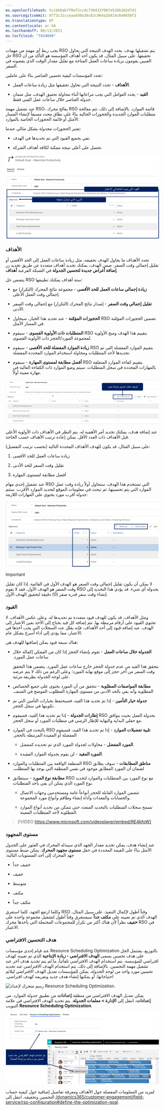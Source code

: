 ```yaml
---
ms.openlocfilehash: 5ccbb9ab7f8ef2ccdc7304337087e528b102d7d1
ms.sourcegitcommit: 8773c31cceaa4d9a36c62c964a2b414c6e0656f3
ms.translationtype: HT
ms.contentlocale: ar-SA
ms.lasthandoff: 08/13/2021
ms.locfileid: "7434049"
---
```

يجب ربط أي مهمة من مهمات RSO يتم تشغيلها بهدف. يحدد الهدف النتيجة التي يحاول حل RSO تحقيقها. على سبيل المثال، قد يكون أحد أهداف المؤسسة هو التأكد من أن الفنيين يقومون بزيادة ساعات العمل المتاحة مع تقليل مقدار الوقت الذي يقضونه في السفر.

تحدد المؤسسات كيفية تحسين العناصر بناءً على عاملين:

-   **الأهداف** - تحدد النتيجة التي تحاول تحقيقها مثل زيادة ساعات العمل.

-   **القيد** - يحدد العوامل التي يجب مراعاتها أثناء محاولة تحقيق الهدف، مثل ضمان جدولة العناصر خلال ساعات عمل الفني فقط.

عند تشغيل مهمة RSO، يعالج محرك RSO قائمة الموارد.
بالإضافة إلى ذلك، تتم معالجة متطلبات الموارد الجديدة والحجوزات الحالية بناءً على نطاق محدد مسبقاً لإنشاء المسار الأمثل أو قائمة الحجوزات الخاصة بالموارد.

تعتبر الحجوزات مجدولة بشكل مثالي عندما:

-   تفي بجميع القيود التي تم تحديدها في الهدف.

-   تحصل على أعلى نتيجة ممكنة لكافة أهداف الشركة.

![لقطة شاشة لأهداف قيود الحجز والقيود التي يجب مراعاتها.](../media/constraints-objectives.png)

### <a name="objectives"></a>الأهداف

تحدد الأهداف ما يحاول الهدف تحقيقه، مثل زيادة ساعات العمل إلى الحد الأقصى أو تقليل إجمالي وقت السفر. ضمن الهدف، يمكنك تحديد أهداف متعددة عن طريق تحديد زر **إضافة أغراض جديدة لتحسين الجدولة** في الشبكة الفرعية **أهداف**.

يتضمن حل RSO ستة أهداف يمكنك تطبيقها:

-   **زيادة إجمالي ساعات العمل للحد الأقصى** - مجموعة نتائج المحرك (التكرار) مع إجمالي وقت العمل الأعلى.

-   **تقليل إجمالي وقت السفر** - إصدار نتائج المحرك (التكرار) مع إجمالي وقت السفر الأدنى.

-   **الحجوزات المؤمّنة** - عند تحديد هذا الخيار، سيحاول RSO تضمين الحجوزات المؤمّنة في المسار الأمثل.

-   **المتطلبات ذات الأولوية القصوى** - سيقوم RSO بتقييم هذا الهدف ومنح الأولوية لمجموعة المورد/الحجز ذات الأولوية القصوى.

-   **زيادة الموارد المفضلة للحد الأقصى** - سيقوم RSO بتقييم الموارد المفضلة التي تم تحديدها لأحد المتطلبات ومحاولة استخدام الموارد المحددة المفضلة.

-   **أفضل مطابقة لمستوى المهارة** - سيقوم RSO بتقييم كفاءة الموارد المتعلقة بالمهارات المحددة في سجل المتطلبات.
    سيتم وضع الموارد ذات الكفاءة العالية في مهارة معينة أولاً.

![إنشاء هدف تحسين جدولة جديد](../media/new-scheduling-optimization-objective.png)

عند إضافة هدف، يمكنك تحديد أمر الأهمية له. يتم النظر في الأهداف ذات الأولوية الأعلى قبل الأهداف ذات العدد الأقل. يمكن إعادة ترتيب الأهداف حسب الحاجة.

على سبيل المثال، قد يكون للهدف الأهداف المحددة التالية (بحسب ترتيب التفضيل):

1.  زيادة ساعات العمل للحد الأقصى

2.  تقليل وقت السفر للحد الأدنى

3.  أفضل مطابقة لمستوى المهارة

عند تشغيل إحدى مهام RSO التي تستخدم هذا الهدف، ستحاول أولاً زيادة وقت عمل الموارد التي يتم تحسينها، ثم تبحث في معلومات الموقع لتحديد الموارد الأقرب. ستتم جدولة أقرب مورد يحتوي على المهارات اللازمة.

![لقطة شاشة لأزرار "أمر" و"تحريك لأعلى" و"تحريك لأسفل".](../media/order.png)

> [!IMPORTANT]
> لا يمكن أن يكون تقليل إجمالي وقت السفر هو الهدف الأول في القائمة. إذا كان تقليل وقت السفر هو الهدف الأول، فقد لا يقوم RSO بجدولة أي شيء. قد يؤدي هذا التحديد إلى إنشاء وقت سفر قدره صفر (0) دقيقة لتحقيق الهدف الأول.

### <a name="constraints"></a>القيود

ومثل الأهداف، قد يكون للهدف قيود متعددة تم تحديدها له.
وعلى عكس الأهداف، لا تحتوي القيود على أرقام مرتبطة بها. تتم إضافة كل قيد يحتاج إلى الأخذ بعين الاعتبار إلى الهدف. عند إضافة قيود إلى أحد الأهداف، فإنه يقلل عدد السجلات التي يجب أخذها في الاعتبار، مما يؤدي إلى أداء أسرع بشكل عام.

هناك سبعة قيود يمكن إضافتها للهدف هي:

-   **‏‫الجدولة خلال ساعات العمل** - تقوم بإنشاء الحجز إذا كان من الممكن إكماله خلال ساعات عمل المورد.

    يتحقق هذا القيد من عدم جدولة الحجز خارج ساعات عمل المورد. يتضمن هذا التحقق وقت السفر من آخر حجز إلى موقع نهاية المورد؛ وعلى الرغم من ذلك لا يتم عرضه على لوحة الجدولة بطريقة مرئية.

-   **‏‫مطابقة المواصفات المطلوبة** - تتحقق من أن المورد يحتوي على جميع الخصائص المطلوبة وأنه يفي بالحد الأدنى من مستوى المهارة المطلوب الموضح في الصنف.

-   **جدولة خيار التأمين** - إذا تم تحديد هذا القيد، فسيحتفظ بخيارات التأمين التي تم تكوينها في سجل الحجز.

-   **‏‫إطارات الجدولة‬** - إذا تم تحديد هذا القيد، فسيقوم RSO بجدولة العمل بحيث يتوافق مع حقلي البداية والنهاية للإطار الزمني في متطلبات المورد أو سجل الحجز.

-   **‏‫تلبية تفضيلات الموارد** - إذا تم تحديد هذا القيد، فسيقوم RSO بالبحث في الموارد المفضلة أو المقيدة المرتبطة بالحجز.

    -   **المورد المفضل** - محاولات لجدولة المورد الذي تم تحديده كمفضل.

    -   **المورد المقيد** - لن يقوم بجدولة الموارد المقيدة.

-   **‏‫مناطق المطابقات** - سوف يطابق RSO المنطقة الواقعة بين المتطلبات والموارد لضمان أن المورد المطابق موجود في نفس المنطقة التي يوجد بها المتطلب.

-   **مطابقة نوع المورد** - سيتطابق RSO مع نوع المورد بين المتطلبات والموارد لتحديد نوع المورد الذي يمكن أن يفي بأحد المتطلبات.

    -   تتضمن الموارد القابلة للحجز أنواعاً عامة ومستخدمين وجهات الاتصال والحسابات والمعدات وأداة إنشاء وطاقم وأنواع مورد المجموعة.

    -   تسمح سجلات المتطلبات بالتحديد المتعدد حتى تتمكن من تحديد أنواع الموارد المطلوبة لأحد المتطلبات المعينة.

> [!VIDEO https://www.microsoft.com/videoplayer/embed/RE4kfoW]

### <a name="effort-level"></a>مستوى المجهود

عند إنشاء هدف، يمكن تحديد مقدار الجهد الذي سيبذله المحرك في العثور على الجدول الأمثل بناءً على القيمة المحددة في حقل **‏‫مستوى مجهود المحرك**. يمكن ضبط مستوى جهد المحرك إلى أحد المستويات التالية:

-   خفيف جداً

-   خفيف

-   متوسط

-   مكثف

-   مكثف جداً

وكلما ارتفع الجهد، كلما استغرق RSO وقتاً أطول لإكمال التنفيذ.
على سبيل المثال، الهدف الذي تم تعيينه على **مكثف جداً** سيستغرق وقتاً أطول لتشغيل مجموعة واحدة على **خفيف** نظراً لأن هناك أكثر من تكرار للمجموعات المحتملة التي يأخذها محرك RSO في الاعتبار.

### <a name="default-optimization-goal"></a>هدف التحسين الافتراضي

عند قيام إحدى مؤسسات Resource Scheduling Optimization بالتوزيع، يشتمل الحل على هدف تحسين يسمى **‏‫الهدف الافتراضي - زيادة الإنتاجية** الذي تم تعيينه كهدف افتراضي للمؤسسة. يتم استخدام الهدف الافتراضي تلقائياً، ما لم يتم تحديد هدف آخر عند تشغيل مهمة التحسين. بالإضافة إلى ذلك، يتم استخدام الهدف الافتراضي عند تحديد تحسين مورد واحد من لوحة الجدولة.
يمكن للمؤسسات تعديل الهدف الافتراضي ليلائم احتياجاتها، أو يمكنها إنشاء هدف جديد وتعريفه كهدف افتراضي.

![رسم متحرك لإعداد Resource Scheduling Optimization.](../media/set-default-goal.gif)

يمكن تعديل الهدف الافتراضي من منطقة **إعدادات** من تطبيق جدولة الموارد. من **إعدادات**، انتقل إلى **الإدارة > معلمات الجدولة‬**. يتم تحديد الهدف الافتراضي في علامة التبويب **Resource Scheduling Optimization**.

![لقطة شاشة للهدف الافتراضي المستخدم عند تحديد تحسين مورد واحد من لوحة الجدولة.](../media/default-goal.png)

لمزيد من المعلومات المفصلة حول الأهداف ومعرفة تفاصيل إضافية حول كيفية حساب التحسين وتحقيقه، انتقل إلى [/dynamics365/customer-engagement/field-service/rso-configuration#define-the-optimization-goal](/dynamics365/customer-engagement/field-service/rso-configuration#define-the-optimization-goal/?azure-portal=true).

